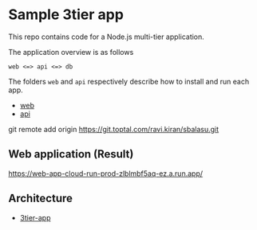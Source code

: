 # Sample 3tier app
This repo contains code for a Node.js multi-tier application.

The application overview is as follows

```
web <=> api <=> db
```

The folders `web` and `api` respectively describe how to install and run each app.


- [web](https://git.toptal.com/ravi.kiran/sbalasu/-/blob/main/web/README.md)
- [api](https://git.toptal.com/ravi.kiran/sbalasu/-/blob/main/api/README.md)

git remote add origin https://git.toptal.com/ravi.kiran/sbalasu.git

## Web application (Result)

https://web-app-cloud-run-prod-zlblmbf5aq-ez.a.run.app/

## Architecture

- [3tier-app](https://git.toptal.com/ravi.kiran/sbalasu/-/blob/main/assets/three_tier_web_app_v4.svg)






